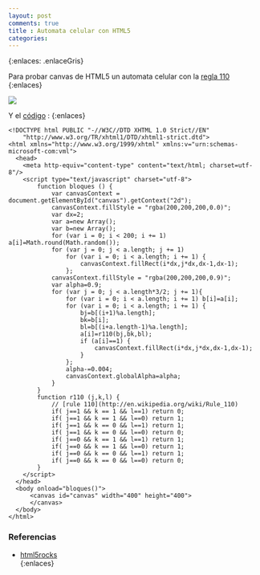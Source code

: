 ```yaml
---
layout: post
comments: true
title : Automata celular con HTML5
categories:
---
```

{:enlaces: .enlaceGris}

Para probar canvas de HTML5 un automata celular con la [regla 110](http://en.wikipedia.org/wiki/Rule_110)
{:enlaces}

<div class="">
		<img src="http://f.cl.ly/items/2p3h363K0C3b2y1B0s1z/ss%202011-12-11_at_13.54.51.png">
		</img>
</div>

Y el [código](https://gist.github.com/1461541) :
{:enlaces}

	<!DOCTYPE html PUBLIC "-//W3C//DTD XHTML 1.0 Strict//EN"
		"http://www.w3.org/TR/xhtml1/DTD/xhtml1-strict.dtd">
	<html xmlns="http://www.w3.org/1999/xhtml" xmlns:v="urn:schemas-microsoft-com:vml">
	  <head>
		<meta http-equiv="content-type" content="text/html; charset=utf-8"/>
		<script type="text/javascript" charset="utf-8">
			function bloques () {
				var canvasContext = document.getElementById("canvas").getContext("2d");
				canvasContext.fillStyle = "rgba(200,200,200,0.0)";
				var dx=2;
				var a=new Array();
				var b=new Array();
				for (var i = 0; i < 200; i += 1) a[i]=Math.round(Math.random());
				for (var j = 0; j < a.length; j += 1)
					for (var i = 0; i < a.length; i += 1) {
						canvasContext.fillRect(i*dx,j*dx,dx-1,dx-1);
					};
				canvasContext.fillStyle = "rgba(200,200,200,0.9)";
				var alpha=0.9;
				for (var j = 0; j < a.length*3/2; j += 1){
					for (var i = 0; i < a.length; i += 1) b[i]=a[i];
					for (var i = 0; i < a.length; i += 1) {
						bj=b[(i+1)%a.length];
						bk=b[i];
						bl=b[(i+a.length-1)%a.length];
						a[i]=r110(bj,bk,bl);
						if (a[i]==1) {
							canvasContext.fillRect(i*dx,j*dx,dx-1,dx-1);
						}
					};
					alpha-=0.004;
					canvasContext.globalAlpha=alpha;
				}
			}
			function r110 (j,k,l) {
				// [rule 110](http://en.wikipedia.org/wiki/Rule_110)
				if( j==1 && k == 1 && l==1) return 0;
				if( j==1 && k == 1 && l==0) return 1;
				if( j==1 && k == 0 && l==1) return 1;
				if( j==1 && k == 0 && l==0) return 0;
				if( j==0 && k == 1 && l==1) return 1;
				if( j==0 && k == 1 && l==0) return 1;
				if( j==0 && k == 0 && l==1) return 1;
				if( j==0 && k == 0 && l==0) return 0;
			}
		</script>
	  </head>
	  <body onload="bloques()">
		  <canvas id="canvas" width="400" height="400">
		  </canvas>
	  </body>
	</html>

### Referencias
* [html5rocks](http://www.html5rocks.com/en/)  
{:enlaces}
